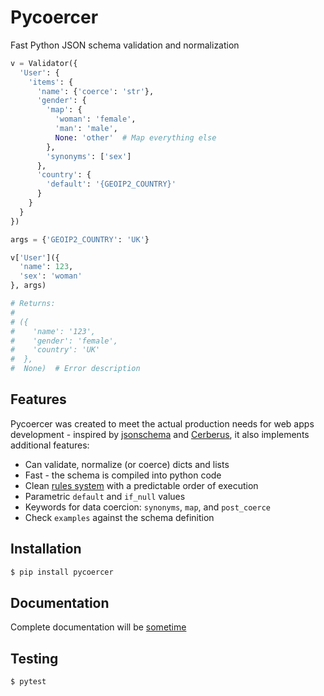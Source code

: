 # Pycoercer

Fast Python JSON schema validation and normalization


```python
v = Validator({
  'User': {
    'items': {
      'name': {'coerce': 'str'},
      'gender': {
        'map': {
          'woman': 'female',
          'man': 'male',
          None: 'other'  # Map everything else
        },
        'synonyms': ['sex']
      },
      'country': {
        'default': '{GEOIP2_COUNTRY}'
      }
    }
  }
})

args = {'GEOIP2_COUNTRY': 'UK'}

v['User']({
  'name': 123,
  'sex': 'woman'
}, args)

# Returns:
# 
# ({
#    'name': '123',
#    'gender': 'female',
#    'country': 'UK'
#  },
#  None)  # Error description
```

## Features

Pycoercer was created to meet the actual production needs for web apps
development - inspired by [jsonschema][jsonschema] and [Cerberus][Cerberus],
it also implements additional features:
- Can validate, normalize (or coerce) dicts and lists
- Fast - the schema is compiled into python code
- Clean [rules system][docs] with a predictable order of execution
- Parametric `default` and `if_null` values
- Keywords for data coercion: `synonyms`, `map`, and `post_coerce`
- Check `examples` against the schema definition

## Installation

```sh
$ pip install pycoercer
```

## Documentation

Complete documentation will be [sometime][docs]

## Testing

```sh
$ pytest
```

[jsonschema]: https://json-schema.org/
[Cerberus]: https://python-cerberus.org/
[docs]: docs/index.md